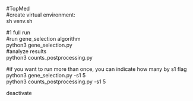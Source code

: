 #TopMed \
#create virtual environment:\
sh venv.sh 

#1 full run \
#run gene_selection algorithm \
python3 gene_selection.py \
#analyze results \
python3 counts_postprocessing.py 

#if you want to run more than once, you can indicate how many by s1 flag \
python3 gene_selection.py -s1 5 \
python3 counts_postprocessing.py -s1 5

deactivate  
